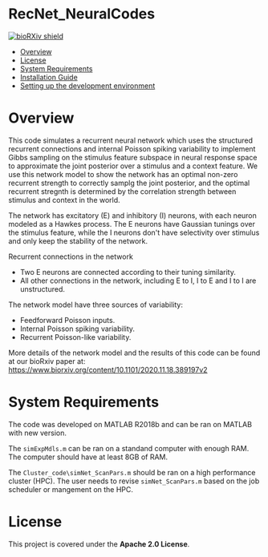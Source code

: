 # RecNet_NeuralCodes
 
[![bioRXiv shield](https://img.shields.io/badge/arXiv-1709.01233-red.svg?style=flat)](https://www.biorxiv.org/content/10.1101/2020.11.18.389197v2)


- [Overview](#overview)
- [License](#License)
- [System Requirements](#system-requirements)
- [Installation Guide](#installation-guide)
- [Setting up the development environment](#setting-up-the-development-environment)

# Overview
This code simulates a recurrent neural network which uses the structured recurrent connections and internal Poisson spiking variability to implement
Gibbs sampling on the stimulus feature subspace in neural response space to approximate the joint posterior over a stimulus and a context feature. 
We use this network model to show the network has an optimal non-zero recurrent strength to correctly samplg the joint posterior, and the optimal recurrent stregnth is determined by the correlation strength between stimulus and context in the world.

The network has excitatory (E) and inhibitory (I) neurons, with each neuron modeled as a Hawkes process. 
The E neurons have Gaussian tunings over the stimulus feature, while the I neurons don't have selectivity over stimulus and only keep the stability of the network.

Recurrent connections in the network

- Two E neurons are connected according to their tuning similarity.
- All other connections in the network, including E to I, I to E and I to I are unstructured.

The network model have three sources of variability:

- Feedforward Poisson inputs.
- Internal Poisson spiking variability.
- Recurrent Poisson-like variability.

More details of the network model and the results of this code can be found at our bioRxiv paper at:
https://www.biorxiv.org/content/10.1101/2020.11.18.389197v2

# System Requirements
The code was developed on MATLAB R2018b and can be ran on MATLAB with new version.

The `simExpMdls.m` can be ran on a standand computer with enough RAM. The computer should have at least 8GB of RAM.

The `Cluster_code\simNet_ScanPars.m` should be ran on a high performance cluster (HPC). 
The user needs to revise `simNet_ScanPars.m` based on the job scheduler or mangement on the HPC.


# License
This project is covered under the **Apache 2.0 License**.
